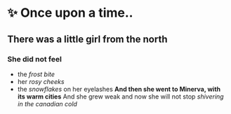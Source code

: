 # ✨ Once upon a time..
## There was a little girl from the north
### She did not feel 
- the *frost bite*
- her *rosy cheeks*
- the *snowflakes* on her eyelashes
**And then she went to Minerva, with its warm cities**
And she grew weak and now she will not stop *shivering in the canadian cold*
